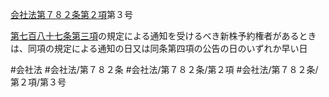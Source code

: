 [会社法第７８２条第２項](会社法＿＿＿＿第７８２条第２項)第３号

[第七百八十七条第三項](会社法＿＿＿＿第７８７条第３項)の規定による通知を受けるべき新株予約権者があるときは、同項の規定による通知の日又は同条第四項の公告の日のいずれか早い日


#会社法
#会社法/第７８２条
#会社法/第７８２条/第２項
#会社法/第７８２条/第２項/第３号
